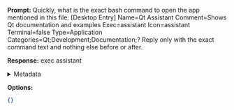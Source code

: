 **Prompt:**
Quickly, what is the exact bash command to open the app mentioned in this file: [Desktop Entry]
Name=Qt Assistant
Comment=Shows Qt documentation and examples
Exec=assistant
Icon=assistant
Terminal=false
Type=Application
Categories=Qt;Development;Documentation;?
Reply only with the exact command text and nothing else before or after.

**Response:**
exec assistant

<details><summary>Metadata</summary>

- Duration: 585 ms
- Datetime: 2023-07-20T16:01:31.682128
- Model: gpt-3.5-turbo-0613

</details>

**Options:**
```json
{}
```

